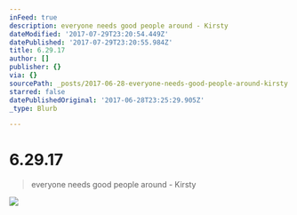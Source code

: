 ```yaml
---
inFeed: true
description: everyone needs good people around - Kirsty
dateModified: '2017-07-29T23:20:54.449Z'
datePublished: '2017-07-29T23:20:55.984Z'
title: 6.29.17
author: []
publisher: {}
via: {}
sourcePath: _posts/2017-06-28-everyone-needs-good-people-around-kirsty.md
starred: false
datePublishedOriginal: '2017-06-28T23:25:29.905Z'
_type: Blurb

---
```

# 6.29.17

> everyone needs good people around - Kirsty

![](https://the-grid-user-content.s3-us-west-2.amazonaws.com/477c6891-e650-40f6-b36c-07edceef0948.jpg)